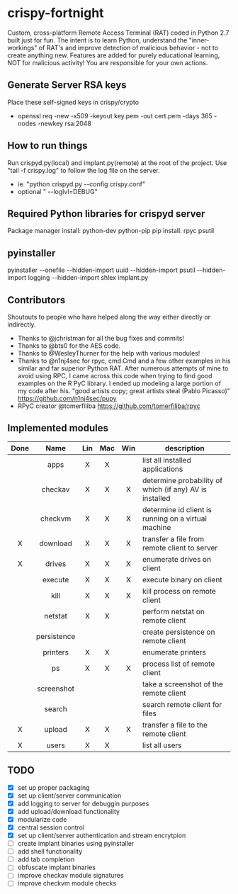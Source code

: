 # crispy-fortnight
Custom, cross-platform Remote Access Terminal (RAT) coded in Python 2.7 built just for fun. The intent is to learn Python, understand the "inner-workings" of RAT's and improve detection of malicious behavior - not to create anything new. Features are added for purely educational learning, NOT for malicious activity! You are responsible for your own actions.

## Generate Server RSA keys
Place these self-signed keys in crispy/crypto
- openssl req -new -x509 -keyout key.pem -out cert.pem -days 365 -nodes -newkey rsa:2048

## How to run things
Run crispyd.py(local) and implant.py(remote) at the root of the project. Use "tail -f crispy.log" to follow the log file on the server.
- ie. "python crispyd.py --config crispy.conf"
- optional " --loglvl=DEBUG"

## Required Python libraries for crispyd server
Package manager install:
python-dev
python-pip
pip install:
rpyc
psutil

## pyinstaller
pyinstaller --onefile --hidden-import uuid --hidden-import psutil --hidden-import logging --hidden-import shlex implant.py

## Contributors
Shoutouts to people who have helped along the way either directly or indirectly.
- Thanks to @jchristman for all the bug fixes and commits!
- Thanks to @bts0 for the AES code.
- Thanks to @WesleyThurner for the help with various modules!
- Thanks to @n1nj4sec for rpyc, cmd.Cmd and a few other examples in his similar and far superior Python RAT. After numerous attempts of mine to avoid using RPC, I came across this code when trying to find good examples on the R
PyC library. I ended up modeling a large portion of my code after his. "good artists copy; great artists steal (Pablo Picasso)" https://github.com/n1nj4sec/pupy
- RPyC creator @tomerfiliba https://github.com/tomerfiliba/rpyc

## Implemented modules
| Done | Name | Lin | Mac | Win | description |
|:---:|:---:|:---:|:---:|:---:|---|
|   | apps | X | X |   | list all installed applications  |
|   | checkav | X | X | X | determine probability of which (if any) AV is installed |
|   | checkvm | X | X | X | determine id client is running on a virtual machine  |
| X | download | X | X | X | transfer a file from remote client to server |
| X | drives | X | X | X |  enumerate drives on client |
|   | execute | X | X | X | execute binary on client |
|   | kill  | X | X | X |  kill process on remote client |
|   | netstat | X | X |   | perform netstat on remote client  |
|   | persistence  |   |   |   | create persistence on remote client |
|   | printers  | X | X |   | enumerate printers |
|   | ps | X | X | X | process list of remote client |
|   | screenshot |   |   |   | take a screenshot of the remote client |
|   | search |   |   |   | search remote client for files |
| X | upload | X | X | X | transfer a file to the remote client |
| X | users | X | X |   |  list all users |

## TODO
- [x] set up proper packaging
- [x] set up client/server communication
- [x] add logging to server for debuggin purposes
- [x] add upload/download functionality
- [x] modularize code
- [x] central session control
- [x] set up client/server authentication and stream encrytpion
- [ ] create implant binaries using pyinstaller
- [ ] add shell functionality
- [ ] add tab completion
- [ ] obfuscate implant binaries
- [ ] improve checkav module signatures
- [ ] improve checkvm module checks
